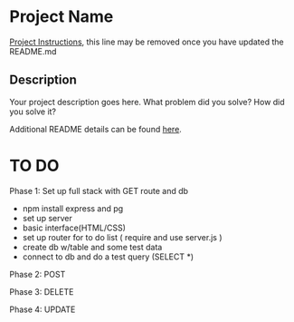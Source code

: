 # Project Name

[Project Instructions](./INSTRUCTIONS.md), this line may be removed once you have updated the README.md

## Description

Your project description goes here. What problem did you solve? How did you solve it?

Additional README details can be found [here](https://github.com/PrimeAcademy/readme-template/blob/master/README.md).

TO DO
===

Phase 1: Set up full stack with GET route and db

- npm install express and pg
- set up server
- basic interface(HTML/CSS)
- set up router for to do list ( require and use server.js )
- create db w/table and some test data
- connect to db and do a test query (SELECT *)

Phase 2: POST

Phase 3: DELETE

Phase 4: UPDATE 